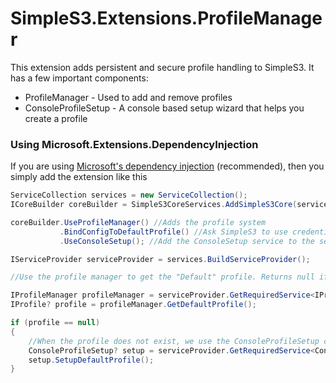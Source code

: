 ﻿# SimpleS3.Extensions.ProfileManager
This extension adds persistent and secure profile handling to SimpleS3. It has a few important components:
* ProfileManager - Used to add and remove profiles
* ConsoleProfileSetup - A console based setup wizard that helps you create a profile

### Using Microsoft.Extensions.DependencyInjection
If you are using [Microsoft's dependency injection](https://www.nuget.org/packages/Microsoft.Extensions.DependencyInjection/) (recommended), then you simply add the extension like this

```csharp
ServiceCollection services = new ServiceCollection();
ICoreBuilder coreBuilder = SimpleS3CoreServices.AddSimpleS3Core(services);

coreBuilder.UseProfileManager() //Adds the profile system
           .BindConfigToDefaultProfile() //Ask SimpleS3 to use credentials using a profile called "Default"
           .UseConsoleSetup(); //Add the ConsoleSetup service to the service collection

IServiceProvider serviceProvider = services.BuildServiceProvider();

//Use the profile manager to get the "Default" profile. Returns null if it does not exist.

IProfileManager profileManager = serviceProvider.GetRequiredService<IProfileManager>();
IProfile? profile = profileManager.GetDefaultProfile();

if (profile == null)
{
    //When the profile does not exist, we use the ConsoleProfileSetup class to create it.
    ConsoleProfileSetup? setup = serviceProvider.GetRequiredService<ConsoleProfileSetup>();
    setup.SetupDefaultProfile();
}
```